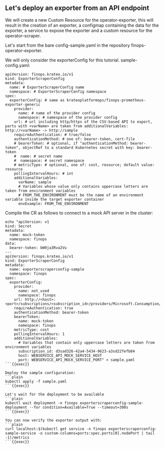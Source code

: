 ## Let's deploy an exporter from an API endpoint
We will create a new Custom Resource for the operator-exporter, this will result in the creation of an exporter, a configmap containing the data for the exporter, a service to expose the exporter and a custom resource for the operator-scraper.

Let's start from the bare config-sample.yaml in the repository finops-operator-exporter.

We will only consider the exporterConfig for this tutorial.
sample-config.yaml:
```
apiVersion: finops.krateo.io/v1
kind: ExporterScraperConfig
metadata:
  name: # ExporterScraperConfig name
  namespace: # ExporterScraperConfig namespace
spec:
  exporterConfig: # same as krateoplatformops/finops-prometheus-exporter-generic
    provider: 
      name: # name of the provider config
      namespace: # namespace of the provider config
    url: # url including http/https of the CSV-based API to export, parts with <varName> are taken from additionalVariables: http://<varName> -> http://sample 
    requireAuthentication: # true/false
    authenticationMethod: # one of: bearer-token, cert-file
    # bearerToken: # optional, if "authenticationMethod: bearer-token", objectRef to a standard Kubernetes secret with key: bearer-token
    #  name: # secret name
    #  namespace: # secret namespace
    # metricType: # optional, one of: cost, resource; default value: resource
    pollingIntervalHours: # int
    additionalVariables:
      varName: sample
      # Variables whose value only contains uppercase letters are taken from environment variables
      # FROM_THE_ENVIRONMENT must be the name of an environment variable inside the target exporter container
      envExample: FROM_THE_ENVIRONMENT
```

Compile the CR as follows to connect to a mock API server in the cluster:
```plain
echo "apiVersion: v1
kind: Secret
metadata:
  name: mock-token
  namespace: finops
data:
  bearer-token: bW9ja3Rva2Vu
---
apiVersion: finops.krateo.io/v1
kind: ExporterScraperConfig
metadata:
  name: exporterscraperconfig-sample
  namespace: finops
spec:
  exporterConfig:
    provider: 
      name: not_used
      namespace: finops
    url: http://<host>:<port>/subscriptions/<subscription_id>/providers/Microsoft.Consumption/usageDetails
    requireAuthentication: true
    authenticationMethod: bearer-token
    bearerToken:
      name: mock-token
      namespace: finops
    metricType: cost
    pollingIntervalHours: 1
    additionalVariables:
      # Variables that contain only uppercase letters are taken from environment variables
      subscription_id: d3sad326-42a4-5434-9623-a3sd22fefb84
      host: WEBSERVICE_API_MOCK_SERVICE_HOST
      port: WEBSERVICE_API_MOCK_SERVICE_PORT" > sample.yaml
```{{exec}}

Deploy the sample configuration:
```plain
kubectl apply -f sample.yaml
```{{exec}}

Let's wait for the deployment to be available
```plain
kubectl wait deployment -n finops exporterscraperconfig-sample-deployment --for condition=Available=True --timeout=300s
```{{exec}}

You can now verify the exporter output with:
```plain
curl localhost:$(kubectl get service -n finops exporterscraperconfig-sample-service -o custom-columns=ports:spec.ports[0].nodePort | tail -1)/metrics 
```{{exec}}
